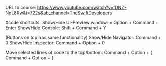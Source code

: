 URL to course: https://www.youtube.com/watch?v=fDNZ-NqL8Rw&t=722s&ab_channel=TheSwiftDevelopers

Xcode shortcuts:
Show/Hide UI-Preview window: = Option + Command + Enter
Show/Hide Console: Shift + Command + Y

(Buttons on top has same functionality)
Show/Hide Navigator: Command + 0
Show/Hide Inspector: Command + Option + 0

Move selected lines of code to the top/bottom: 
Command + Option + {
Command + Option + }
